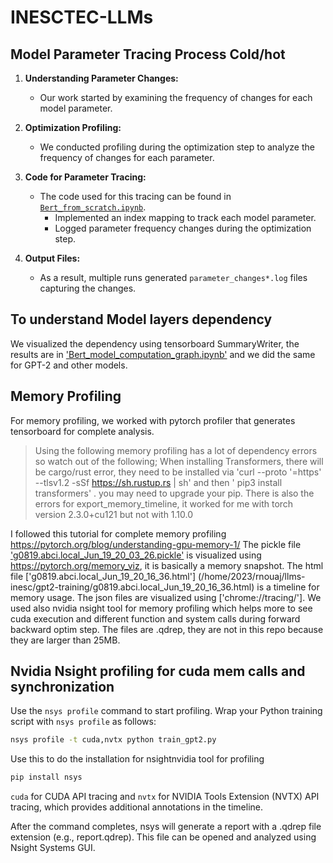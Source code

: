 # INESCTEC-LLMs

## Model Parameter Tracing Process Cold/hot 

1. **Understanding Parameter Changes:**
   - Our work started by examining the frequency of changes for each model parameter.

2. **Optimization Profiling:**
   - We conducted profiling during the optimization step to analyze the frequency of changes for each parameter.

3. **Code for Parameter Tracing:**
   - The code used for this tracing can be found in [`Bert_from_scratch.ipynb`](/home/2023/rnouaj/llms-inesc/bert/Bert_from_scratch.ipynb).
     - Implemented an index mapping to track each model parameter.
     - Logged parameter frequency changes during the optimization step.

4. **Output Files:**
   - As a result, multiple runs generated `parameter_changes*.log` files capturing the changes.

## To understand Model layers dependency

We visualized the dependency using tensorboard SummaryWriter, the results are in  ['Bert_model_computation_graph.ipynb'](/home/2023/rnouaj/llms-inesc/bert/Bert_model_computation_graph.ipynb) and we did the same for GPT-2 and other models.

## Memory Profiling
For memory profiling, we worked with pytorch profiler that generates tensorboard for complete analysis. 
>Using the following memory profiling has a lot of dependency errors so watch out of the following;
>When installing Transformers, there will be cargo/rust error, they need to be installed via 'curl --proto '=https' --tlsv1.2 -sSf https://sh.rustup.rs | sh' and then  '  pip3 install transformers' . you may need to upgrade your pip.
>There is also the errors for export_memory_timeline, it worked for me with torch version 2.3.0+cu121 but not with 1.10.0

I followed this tutorial for complete memory profiling https://pytorch.org/blog/understanding-gpu-memory-1/
The pickle file ['g0819.abci.local_Jun_19_20_03_26.pickle'](/home/2023/rnouaj/llms-inesc/gpt2-training/g0819.abci.local_Jun_19_20_03_26.pickle) is visualized using  https://pytorch.org/memory_viz, it is basically a memory snapshot.
The html file ['g0819.abci.local_Jun_19_20_16_36.html'] (/home/2023/rnouaj/llms-inesc/gpt2-training/g0819.abci.local_Jun_19_20_16_36.html) is a timeline for memory usage. 
The json files are visualized  using ['chrome://tracing/'].
We used also nvidia nsight tool for memory profiling which helps more to see  cuda execution and different function and system calls during forward backward optim step. The files are .qdrep, they are not in this repo because they are larger than 25MB. 

## Nvidia Nsight profiling for cuda mem calls and synchronization

Use the `nsys profile` command to start profiling. Wrap your Python training script with `nsys profile` as follows:
```bash
nsys profile -t cuda,nvtx python train_gpt2.py
```
Use   this to do the installation for nsightnvidia tool for profiling  
```bash
pip install nsys
```
`cuda` for CUDA API tracing and `nvtx` for NVIDIA Tools Extension (NVTX) API tracing, which provides additional annotations in the timeline. 

After the command completes, nsys will generate a report with a .qdrep file extension (e.g., report.qdrep). This file can be opened and analyzed using Nsight Systems GUI.



